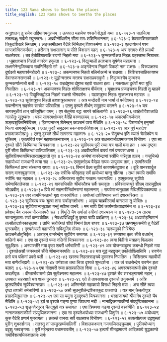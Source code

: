 ```yaml
---
title: 123 Rama shows to Seetha the places
title_english: 123 Rama shows to Seetha the places

---
```

<div class="audioEmbed"  caption="श्रीराम-हरिसीताराममूर्ति-घनपाठिभ्यां वचनम्" src="https://archive.org/download/Ramayana-recitation-Sriram-harisItArAmamUrti-Ghanapaati-v2/Kanda_6/Kanda_6_YK-123-Rama_shows_to_Seetha_the_places_0.mp3"></div>
अनुज्ञातन् तु रामेण तद्विमानमनुत्तमम् ।  
उत्पपात महामेघः श्वसनेनोद्धतो यथा ॥ ६-१२३-१  
पातयित्वा ततश्चक्षुः सर्वतो रघुनन्दनः ।  
अब्रवीन्मैथिलीन् सीतां रामः शशिनिभाननाम् ॥ ६-१२३-२  
कैलासशिखराकारे त्रिकूटशिखरे स्थिताम् ।  
लङ्कामीक्षस्व वैदेहि निर्मितान् विश्वकर्मणा ॥ ६-१२३-३  
एतदायोधनं पश्य मान्सशोणितकर्दमम् ।  
हरीणान् राक्षसानान् च सीते विशसनं महत् ॥ ६-१२३-४  
अत्र दत्तवरः शेते प्रमाथी राक्षसेश्वरः ।  
तव हेतोर्विशालाक्षि रावणो निहतो मया ॥ ६-१२३-५  
कुम्भकर्णोअत्र निहतः प्रहस्तश्च निशाचरः ।  
धूम्राक्षश्चात्र निहतो वानरेण हनूमता ॥ ६-१२३-६  
विद्युन्माली हतश्चात्र सुषेणेन महात्मना ।  
लक्ष्मणेनेन्द्रजिच्चात्र रावणिर्निहतो रणे ॥ ६-१२३-७  
अङ्गदेनात्र निहतो विकटो नाम राक्षसः ।  
विरूपाक्षश्च दुष्प्रेक्ष्यो महापार्श्वमहोदरौ ॥ ६-१२३-८  
अकम्पनश्च निहतो बलिनोअन्ये च राक्षसाः ।  
त्रिशिराश्चातिकायश्च देवान्तकनरान्तकौ ॥ ६-१२३-९  
युद्धोन्मत्तश्च मत्तश्च राक्षसप्रवरावुभौ ।  
निकुम्भश्चैव कुम्भश्च कुम्भकर्णात्मजौ बली ॥ ६-१२३-१०  
वज्रदंष्ट्रश्च दंष्ट्रश्च बहवो राक्षसा हताः ।  
मकराक्ष्च दुर्धर्षो मया युधि निपातितः ॥ ६-१२३-११  
अकम्पनश्च निहतः शोणिताक्षश्च वीर्यवान् ।  
यूपाक्षश्च प्रजङ्घश्च निहतौ तु म्हाहवे ॥ ६-१२३-१२  
विद्युज्जिह्वोऽत्र निहतो राक्षसो भीमदर्शनः ।  
यज्ञशत्रुश्च निहतः सुप्तघ्नश्च महाबलः ॥ ६-१२३-१३  
सूर्यशत्रुश्च निहतो ब्रह्मशत्रुस्तथापरः ।  
अत्र मन्दोदरी नाम भार्या तं पर्यदेवयत् ॥ ६-१२३-१४  
सपत्नीनान् सहस्रेण सास्रेण परिवारिता ।  
एतत्तु दृश्यते तीर्थन् समुद्रस्य वरानने ॥ ६-१२३-१५  
यत्र सागरमुत्तीर्य तान् रात्रिमुषिता वयम् ।  
एष सेतुर्मया बद्धः सागरे सलिलार्णवे ॥ ६-१२३-१६  
तवहेतोर्विशालाक्षि नलसेतुः सुदुष्करः ।  
पश्य सागरमक्षोभ्यन् वैदेहि वरुणालयम् ॥ ६-१२३-१७  
अपारमभिगर्जन्तन् शङ्खशुक्तिनिषेवितम् ।  
हिरण्यनाभन् शैलेन्द्रन् काञ्चनं पश्य मैथिलि ॥ ६-१२३-१८  
विश्रमार्थन् हनुमतो भित्त्वा सागरमुत्थितम् ।  
एतत् कुक्षौ समुद्रस्य स्कन्धावारनिवेशनम् ॥ ६-१२३-१९  
अत्र पूर्वं महादेवः प्रसादमकरोत्प्रभुः ।  
एतत्तु दृश्यते तीर्थं सागरस्य महात्मनः ॥ ६-१२३-२०  
सेतुबन्ध इति ख्यातं त्रैलोक्येन च पूजितम् ।  
एतत्पवित्रं परमं महापातकनाशनम् ॥ ६-१२३-२१  
अत्र राक्षसराजोऽयमाजगाम विभीषणः ।  
एषा सा दृश्यते सीते किष्किन्धा चित्रकानना ॥ ६-१२३-२२  
सुग्रीवस्य पुरी रम्या यत्र वाली मया हतः ।  
अथ दृष्ट्वा पुरीं सीता किष्किन्धां वालिपालिताम् ॥ ६-१२३-२३  
अब्रवीत्प्रश्रितं वाक्यं रामं प्रणयसाध्वसा ।  
सुग्रीवप्रियभार्याभिस्ताराप्रमुखातो नृप ॥ ६-१२३-२४  
अन्येषां वानरेन्द्राणां स्त्रीभिः परिवृता ह्यहम् ।  
गन्तुमिच्छे सहायोध्यां राजधानीं त्वया सह ॥ ६-१२३-२५  
एवमुक्तोऽथ वैदेह्या राघवः प्रत्युवाच ताम् ।  
एवमस्त्विति किष्किन्धां प्राप्य संस्थाप्य राघवः ॥ ६-१२३-२६  
विमानं प्रेक्ष्य सुग्रीवं काक्यमेतदुवाच ह ।  
ब्रूहि वानरशार्दूल सरान् वानरपुङ्गवान् ॥ ६-१२३-२७  
स्त्रीभिः परिवृताह् सर्वे ह्ययोध्यां यान्तु सीतया ।  
तथा त्वमपि सर्वाभिः स्त्रीभिः सह महाबल ॥ ६-१२३-२८  
अभित्वरस्व सुग्रीव गच्छामः प्लवगाधिप ।  
एवमुक्तस्तु सुग्रीवो रामेणामिततेजसा ॥ ६-१२३-२९  
वानराधिपतिः श्रीमांस्तैश्च सर्वैः समावृतः ।  
प्रविश्यान्तःपुरं शीघ्रम् तारामुद्वीक्ष्य सोऽब्रवीत् ॥ ६-१२३-३०  
प्रिये त्वं सहनारीभिर्वानराणां महात्मनाम् ।  
राघवेणाभ्यनुज्ञाता मैथिलीप्रियकाम्यया ॥ ६-१२३-३१  
त्वर त्वमभिगच्छामो गृह्य वानरयोषितः ।  
अयोध्यां दर्शयिष्यामः सर्वा दशरथस्त्रियः ॥ ६-१२३-३२  
सुग्रीवस्य वचः श्रुत्वा तारा सर्वाङ्गशोभना ।  
आहूय चाब्रवीत्सर्वा वानराणां तु योषितः ॥ ६-१२३-३३  
सुग्रीवेणाभ्यनुज्ञाता गन्तुं सर्वैश्च वानरैः ।  
मम चापि प्रियं कार्यमयोध्यादर्शनेन च ॥ ६-१२३-३४  
प्रवेशम् चैव रामस्य पौरजानपदैः सह ।  
विभूतिं चैव सर्वासां स्त्रीणां दशरथस्य च ॥ ६-१२३-३५  
तारया चाभ्यनुज्ञाताः सर्वा वानरयोषितः ।  
नेपथ्यविधिपूर्वं तु कृत्वा चापि प्रदक्षिणम् ॥ ६-१२३-३६  
अध्यारोहन्विमानं तत्सीतादर्शनकाङ्क्षया ।  
ताभिः सहोत्थितं शीघ्रं विमानं प्रेक्ष्य राघवः ॥ ६-१२३-३७  
ऋष्यमूकसमीपे तु वैदेहीं पुनरब्रवीत् ।  
दृश्यतेअसौ महान्सीते सविद्युदिव तोयदः ॥ ६-१२३-३८  
ऋश्यमूको गिरिश्रेष्ठः काञ्चनैर्धातुभिर्वृतः ।  
अत्राहन् वानरेन्द्रेण सुग्रीवेण समागतः ॥ ६-१२३-३९  
समयश्च कृतः सीते वधार्थन् वालिनो मया ।  
एषा सा दृश्यते पम्पा नलिनी चित्रकानना ॥ ६-१२३-४०  
त्वया विहीनो यत्राहन् विललाप सुदुःखितः ।  
अस्यास्तीरे मया दृष्टा शबरी धर्मचारिणी ॥ ६-१२३-४१  
अत्र योजनबाहुश्च कबन्धो निहतो मया ।  
दृश्यतेअसौ जनस्थाने सीते श्रीमान्वनस्पतिः ॥ ६-१२३-४२  
यत्र युद्धं महद्वृत्तन् तवहेतोर्विलासिनि ।  
रावणेन हतो यत्र पक्षिणां प्रवरो बली ॥ ६-१२३-४३  
खरश्च निहतश्सङ्ख्ये दूषणश्च निपातितः ।  
त्रिशिराश्च महावीर्यो मया बाणैरजिह्मगैः ॥ ६-१२३-४४  
पर्णशाला तथा चित्रा दृश्यते शुभदर्शना ।  
यत्र त्वं राक्षसेन्द्रेण रावणेन हृता बलात् ॥ ६-१२३-४५  
एषा गोदावरी रम्या प्रसन्नसलिला शिवा ॥ ६-१२३-४६  
अगस्त्यस्याश्रमो ह्येष दृश्यते कदलीवृतः ।  
दीप्तश्चैवाश्रमो ह्येष सुतीक्ष्णस्य महात्मनः ॥ ६-१२३-४७  
दृश्यते चैव शरभङ्गाश्रमो महान् ।  
उपयातः सहस्राक्षो यत्र शक्रः पुरन्दरः ॥ ६-१२३-४८  
एते ते तापसावासा दृश्यन्ते तनुमध्यमे ।  
अत्रिः कुलपतिर्यत्र सूर्यवैश्वानरप्रभः ॥ ६-१२३-४९  
अस्मिन्देशे महाकायो विराधो निहतो मया ।  
अत्र सीते त्वया दृष्टा तापसी धर्मचारिणी ॥ ६-१२३-५०  
असौ सुतनुशैलेन्द्रश्चित्रकूटः प्रकाशते ।  
यत्र मान् कैकयीपुत्रः प्रसादयितुमागतः ॥ ६-१२३-५१  
एषा सा यमुना दूराद्दृश्यते चित्रकानना ।  
भरद्वाजाश्रमो श्रीमानेष दृश्यते चैष मैथिलि ॥ ६-१२३-५२  
इयं च दृश्यते गङ्गा पुण्या त्रिपथगा नदी ।  
नानाद्विजगणाकीर्णा संप्रपुष्पितकानना ॥ ६-१२३-५३  
शृङ्गवेरपुरन् चैतद्गुहो यत्र समागतः ।  
एषा त्रिपथगा गङ्गा दृश्यते वरवर्णिनि ॥ ६-१२३-५४  
नानातरुशताकीर्णा संप्रपुष्पितकानना ।  
एषा सा दृश्यतेअयोध्या राजधानी पितुर्मम ॥ ६-१२३-५५  
अयोध्यान् कुरु वैदेहि प्रणामं पुनरागता ।  
ततस्ते वानराः सर्वे राक्षसश्च विभीषणः ॥ ६-१२३-५६  
उत्पत्योत्पत्य ददृशुस्तां पुरीन् शुभदर्शनाम् ।  
ततस्तु तां पाण्डुरहर्म्यमालिनीं ।  
विशालकक्ष्यान् गजवाजिसङ्कुलाम् ।  
पुरीमयोध्यान् ददृशुः प्लवङ्गमाः ।  
पुरीं महेन्द्रस्य यथामरावतीम् ॥ ६-१२३-५७  
इत्यार्षे श्रीमद्रामायणे आदिकाव्ये युद्धकाण्डे त्रयोविंशत्यधिकशततमः सर्गः